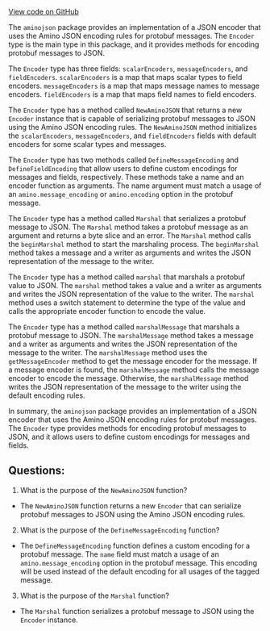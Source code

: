 [View code on GitHub](https://github.com/cosmos/cosmos-sdk.git/x/tx/signing/aminojson/json_marshal.go)

The `aminojson` package provides an implementation of a JSON encoder that uses the Amino JSON encoding rules for protobuf messages. The `Encoder` type is the main type in this package, and it provides methods for encoding protobuf messages to JSON. 

The `Encoder` type has three fields: `scalarEncoders`, `messageEncoders`, and `fieldEncoders`. `scalarEncoders` is a map that maps scalar types to field encoders. `messageEncoders` is a map that maps message names to message encoders. `fieldEncoders` is a map that maps field names to field encoders. 

The `Encoder` type has a method called `NewAminoJSON` that returns a new `Encoder` instance that is capable of serializing protobuf messages to JSON using the Amino JSON encoding rules. The `NewAminoJSON` method initializes the `scalarEncoders`, `messageEncoders`, and `fieldEncoders` fields with default encoders for some scalar types and messages. 

The `Encoder` type has two methods called `DefineMessageEncoding` and `DefineFieldEncoding` that allow users to define custom encodings for messages and fields, respectively. These methods take a name and an encoder function as arguments. The name argument must match a usage of an `amino.message_encoding` or `amino.encoding` option in the protobuf message. 

The `Encoder` type has a method called `Marshal` that serializes a protobuf message to JSON. The `Marshal` method takes a protobuf message as an argument and returns a byte slice and an error. The `Marshal` method calls the `beginMarshal` method to start the marshaling process. The `beginMarshal` method takes a message and a writer as arguments and writes the JSON representation of the message to the writer. 

The `Encoder` type has a method called `marshal` that marshals a protobuf value to JSON. The `marshal` method takes a value and a writer as arguments and writes the JSON representation of the value to the writer. The `marshal` method uses a switch statement to determine the type of the value and calls the appropriate encoder function to encode the value. 

The `Encoder` type has a method called `marshalMessage` that marshals a protobuf message to JSON. The `marshalMessage` method takes a message and a writer as arguments and writes the JSON representation of the message to the writer. The `marshalMessage` method uses the `getMessageEncoder` method to get the message encoder for the message. If a message encoder is found, the `marshalMessage` method calls the message encoder to encode the message. Otherwise, the `marshalMessage` method writes the JSON representation of the message to the writer using the default encoding rules. 

In summary, the `aminojson` package provides an implementation of a JSON encoder that uses the Amino JSON encoding rules for protobuf messages. The `Encoder` type provides methods for encoding protobuf messages to JSON, and it allows users to define custom encodings for messages and fields.
## Questions: 
 1. What is the purpose of the `NewAminoJSON` function?
- The `NewAminoJSON` function returns a new `Encoder` that can serialize protobuf messages to JSON using the Amino JSON encoding rules.

2. What is the purpose of the `DefineMessageEncoding` function?
- The `DefineMessageEncoding` function defines a custom encoding for a protobuf message. The `name` field must match a usage of an `amino.message_encoding` option in the protobuf message. This encoding will be used instead of the default encoding for all usages of the tagged message.

3. What is the purpose of the `Marshal` function?
- The `Marshal` function serializes a protobuf message to JSON using the `Encoder` instance.